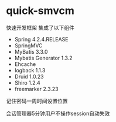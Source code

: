 # quick-smvcm
快速开发框架
集成了以下组件
+ Spring 4.2.4.RELEASE
+ SpringMVC
+ MyBatis 3.3.0
+ Mybatis Generator 1.3.2
+ Ehcache
+ logback 1.1.3
+ Druid 1.0.23
+ Shiro 1.2.4
+ freemarker 2.3.23

记住密码一周时间设置位置
<bean id="rememberMeCookie" class="org.apache.shiro.web.servlet.SimpleCookie">
	<constructor-arg value="rememberMe" />
	<property name="httpOnly" value="true" />
	<property name="maxAge" value="604800" /><!-- 60*60*24*7天 -->
</bean>

会话管理器5分钟用户不操作session自动失效
<bean id="sessionManager"
	class="org.apache.shiro.web.session.mgt.DefaultWebSessionManager">
	<!-- session的失效时长，单位毫秒	5*60*1000=300000 5分钟-->
	<property name="globalSessionTimeout" value="300000" />
	<!-- 删除失效的session -->
	<property name="deleteInvalidSessions" value="true" />
</bean>